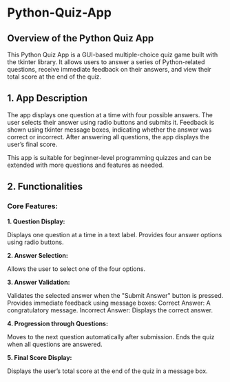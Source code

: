 # Python-Quiz-App

## Overview of the Python Quiz App
This Python Quiz App is a GUI-based multiple-choice quiz game built with the tkinter library. It allows users to answer a series of Python-related questions, receive immediate feedback on their answers, and view their total score at the end of the quiz.

## **1. App Description**
The app displays one question at a time with four possible answers. The user selects their answer using radio buttons and submits it. Feedback is shown using tkinter message boxes, indicating whether the answer was correct or incorrect. After answering all questions, the app displays the user’s final score.

This app is suitable for beginner-level programming quizzes and can be extended with more questions and features as needed.

## **2. Functionalities**

### **Core Features:**

**1. Question Display:**

Displays one question at a time in a text label.
Provides four answer options using radio buttons.

**2. Answer Selection:**

Allows the user to select one of the four options.

**3. Answer Validation:**

Validates the selected answer when the "Submit Answer" button is pressed.
Provides immediate feedback using message boxes:
Correct Answer: A congratulatory message.
Incorrect Answer: Displays the correct answer.

**4. Progression through Questions:**

Moves to the next question automatically after submission.
Ends the quiz when all questions are answered.

**5. Final Score Display:**

Displays the user’s total score at the end of the quiz in a message box.
